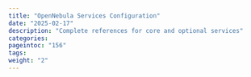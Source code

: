 ```yaml
---
title: "OpenNebula Services Configuration"
date: "2025-02-17"
description: "Complete references for core and optional services"
categories:
pageintoc: "156"
tags:
weight: "2"
---
```


<a id="deployment-references"></a>

<!--# OpenNebula Services -->




































































